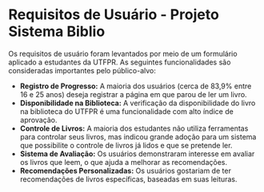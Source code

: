 # Requisitos de Usuário - Projeto Sistema Biblio

Os requisitos de usuário foram levantados por meio de um formulário aplicado a estudantes da UTFPR.  As seguintes funcionalidades são consideradas importantes pelo público-alvo:

* **Registro de Progresso:** A maioria dos usuários (cerca de 83,9% entre 16 e 25 anos) deseja registrar a página em que parou de ler um livro.
* **Disponibilidade na Biblioteca:** A verificação da disponibilidade do livro na biblioteca do UTFPR é uma funcionalidade com alto índice de aprovação.
* **Controle de Livros:** A maioria dos estudantes não utiliza ferramentas para controlar seus livros, mas indicou grande adoção para um sistema que possibilite o controle de livros já lidos e que se pretende ler.
* **Sistema de Avaliação:** Os usuários demonstraram interesse em avaliar os livros que leem, o que ajuda a melhorar as recomendações.
* **Recomendações Personalizadas:** Os usuários gostariam de ter recomendações de livros específicas, baseadas em suas leituras.
